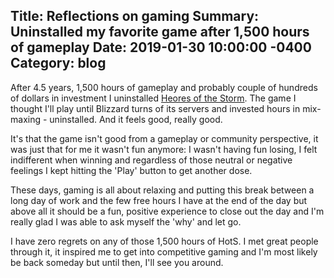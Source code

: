 Title:  Reflections on gaming
Summary: Uninstalled my favorite game after 1,500 hours of gameplay
Date:   2019-01-30 10:00:00 -0400
Category: blog
---

After 4.5 years, 1,500 hours of gameplay and probably couple of hundreds of dollars in investment I uninstalled [Heores of the Storm](https://heroesofthestorm.com/en-us/).  The game I thought I'll play until Blizzard turns of its servers and invested hours in mix-maxing - uninstalled. And it feels good, really good.

It's that the game isn't good from a gameplay or  community perspective, it was just that for me it wasn't fun anymore: I wasn't having fun losing, I felt indifferent when winning and regardless of those neutral or negative feelings I kept hitting the 'Play' button to get another dose.

These days, gaming is all about relaxing and putting this break between a long day of work and the few free hours I have at the end of the day but above all it should be a fun, positive experience to close out the day and I'm really glad I was able to ask myself the 'why' and let go.

I have zero regrets on any of those 1,500 hours of HotS. I met great people through it, it inspired me to get into competitive gaming and I'm most likely be back someday but until then, I'll see you around.
